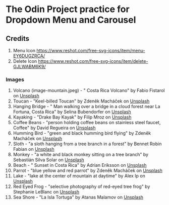 # The Odin Project practice for Dropdown Menu and Carousel

## Credits

1. Menu Icon https://www.reshot.com/free-svg-icons/item/menu-EY6DUGZRCA/
2. Delete Icon https://www.reshot.com/free-svg-icons/item/delete-GJLWABM6K9/

### Images
1. Volcano (image-mountain.jpeg) - "
Costa Rica Volcano" by Fabio Fistarol on [Unsplash](https://unsplash.com/photos/green-mountain-under-blue-sky-and-white-clouds-during-daytime-AL8LzIpl7YI)
1. Toucan - "Keel-billed Toucan" by Zdeněk Macháček on [Unsplash](https://unsplash.com/photos/black-and-yellow-bird-standing-on-tree-branch-XUFMiGkv-60)
2. Hanging Bridge - "
Man walking over a bridge in a cloud forest near La Fortuna, Costa Rica" by Selina Bubendorfer on [Unsplash](https://unsplash.com/photos/person-in-yellow-jacket-standing-on-hanging-bridge-X3zFdLVQLKE)
3. Kayaking - "Drake Bay Kayak" by Filip Mroz on [Unsplash](https://unsplash.com/photos/woman-on-kayak-on-body-of-water-holding-paddle-zK049OFP4uI)
4. Coffee Beans - "person holding coffee beans on stainless steel faucet, Coffee" by David Regueira on [Unsplash](https://unsplash.com/photos/person-holding-coffee-beans-on-stainless-steel-faucet-iZ0FVcET6-I)
5. Humming Bird - "green and black humming bird flying" by Zdeněk Macháček on [Unsplash](https://unsplash.com/photos/green-and-black-humming-bird-flying-p-DDK9lOmmE)
6. Sloth - "a sloth hanging from a tree branch in a forest" by Bennet Robin Fabian on [Unsplash](https://unsplash.com/photos/a-sloth-hanging-from-a-tree-branch-in-a-forest--di56twomhU)
7. Monkey - "a white and black monkey sitting on a tree branch" by Sebastián Silva Solar on [Unsplash](https://unsplash.com/photos/a-white-and-black-monkey-sitting-on-a-tree-branch-dRovLqA5mVY)
8. Beach - "
Sunset in Costa Rica" by Adrian Eriksson on [Unsplash](https://unsplash.com/photos/people-on-beach-during-sunset-kysT00dgrpI)
9. Parrot - "blue yellow and red parrot" by Zdeněk Macháček on [Unsplash](https://unsplash.com/photos/blue-yellow-and-red-parrot-46tBp3bP8LQ)
10. Lake - "lake at the center of mountain at daytime" by Alex Ip on [Unsplash](https://unsplash.com/photos/lake-at-the-center-of-mountain-at-daytime-wFNNzXgo0Do)
11. Red Eyed Frog - "selective photography of red-eyed tree frog" by Stephanie LeBlanc on [Unsplash](https://unsplash.com/photos/selective-photography-of-red-eyed-tree-frog-JLMEZxBcXCU)
12. Sea Shore - "La Isla Tortuga" by Atanas Malamov on [Unsplash](https://unsplash.com/photos/trees-near-seashore-4jgWVpKHO_4)
